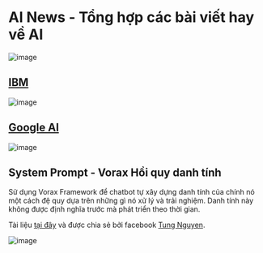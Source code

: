# AI News - Tổng hợp các bài viết hay về AI

![image](https://github.com/user-attachments/assets/0629dca5-bee9-4455-8a00-cd106c620da2)

## [IBM](https://www.ibm.com/think/topics/react-agent?fbclid=IwY2xjawK5w7tleHRuA2FlbQIxMABicmlkETE5cUhOSzVPRm1DT1hUTUVMAR7byn4vRgYGS6kS_cK92Ksh2s-6iWseozoUMzQ-DkFSW1M3uSEUYcoMR_FxRQ_aem_R3CpxTWUpjofPzK2OItGGA)

![image](https://github.com/user-attachments/assets/ef8a5bfa-0d39-4356-b162-c87949ba4681)

## [Google AI](https://ai.google/?utm_source=deepmind.google&utm_medium=referral&utm_campaign=gdm&utm_content=)

![image](https://github.com/user-attachments/assets/9b3082fa-6fa5-408f-a8a7-fb9413c45e41)

## System Prompt - Vorax Hồi quy danh tính

Sử dụng Vorax Framework để chatbot tự xây dựng danh tính của chính nó một cách đệ quy dựa trên những gì nó xử lý và trải nghiệm. Danh tính này không được định nghĩa trước mà phát triển theo thời gian.

Tài liệu [tại đây](https://drive.google.com/file/d/1H-fzY1Cs9lS4KeoNI4rUU66B0Wg2ndpE/view?fbclid=IwY2xjawK5xCtleHRuA2FlbQIxMQBicmlkETFiZWtqcVltZHllb2xXaWxTAR4Igm5cchZV3PLg_xaqktXS4rIcoCc_ddfUMbx0GdlkNNOHkL9CcL-9ronacw_aem_CnFPOcYFz2iALbP4LvqzZQ) và được chia sẻ bởi facebook [Tung Nguyen](https://www.facebook.com/krayceewokaz).

![image](https://github.com/user-attachments/assets/a5423346-72b8-4f36-8603-efe4adae7045)

